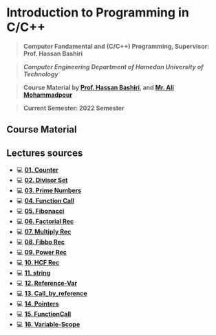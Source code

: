 # **Introduction to Programming in C/C++**

> **Computer Fandamental and (C/C++) Programming, Supervisor: Prof. Hassan Bashiri**

> ***Computer Engineering Department of Hamedan University of Technology***

> **Course Material by [Prof. Hassan Bashiri](http://profs.hut.ac.ir/~bashiri), and [Mr. Ali Mohammadpour](https://github.com/alimpk)**

> **Current Semester: 2022 Semester**

## Course Material

## Lectures sources

- :computer: [**01. Counter**](./sources/counter.cpp)
- :computer: [**02. Divisor Set**](./sources/divisorSet.cpp)
- :computer: [**03. Prime Numbers**](./sources/pnumbers.cpp)
- :computer: [**04. Function Call**](./sources/FunctionCall.cpp)
- :computer: [**05. Fibonacci**](./sources/Fibonacci.cpp)
- :computer: [**06. Factorial Rec**](./sources/Factorial_Rec.cpp)
- :computer: [**07. Multiply Rec**](./sources/Multi_Rec.cpp)
- :computer: [**08. Fibbo Rec**](./sources/Fibbo_Rec.cpp)
- :computer: [**09. Power Rec**](./sources/Power_Rec.cpp)
- :computer: [**10. HCF Rec**](./sources/hcf-Rec.cpp)
- :computer: [**11. string**](./sources/string.cpp)
- :computer: [**12. Reference-Var**](./sources/Reference-Var.cpp)
- :computer: [**13. Call_by_reference**](./sources/Call_by_reference.cpp)
- :computer: [**14. Pointers**](./sources/Pointers.cpp)
- :computer: [**15. FunctionCall**](./sources/FunctionCall.cpp)
- :computer: [**16. Variable-Scope**](./sources/Variable-Scope.cpp)
